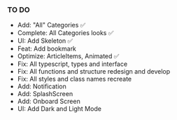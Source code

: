 ### TO DO

- Add: "All" Categories ✅
- Complete: All Categories looks ✅
- UI: Add Skeleton ✅
- Feat: Add bookmark
- Optimize: ArticleItems, Animated ✅
- Fix: All typescript, types and interface
- Fix: All functions and structure redesign and develop
- Fix: All styles and class names recreate
- Add: Notification
- Add: SplashScreen
- Add: Onboard Screen
- UI: Add Dark and Light Mode
